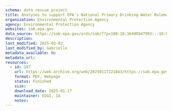 ```yaml
---
schema: data_rescue_project 
title: Analyses to support EPA's National Primary Drinking Water Rulemaking for PFAS
organization: Environmental Protection Agency
agency: Environmental Protection Agency
websites: sab.epa.gov
data_source: https://sab.epa.gov/ords/sab/f?p=100:18:16490947993:::18:P18_ID:2601
description: 
last_modified: 2025-03-02
last_modified_by: Gabrielle
metadata_available: No
metadata_url: 
resources:
  - id: 187
    url: https://web.archive.org/web/20250117221843/https://sab.epa.gov/ords/sab/f?p=100:18:16490947993:::18:P18_ID:2601
    format: PDF, Webpage
    status: Finished
    size: 
    download_date: 2025-01-17
    maintainer: EDGI, IA
    notes: 
---
```

